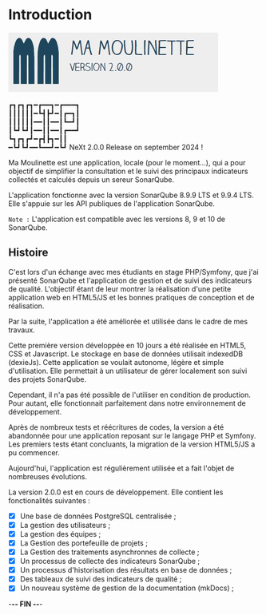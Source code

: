 # Introduction

![Ma-Moulinette](/documentation/ressources/home-000.jpg)

┏┓┏┓┏┓━┏━━┓━┏━━━┓\
┃┃┃┃┃┃━┗┫┣┛━┃┏━┓┃\
┃┃┃┃┃┃━━┃┃━━┃┗━┛┃\
┃┗┛┗┛┃━━┃┃━━┃┏━━┛\
┗┓┏┓┏┛━┏┫┣┓━┃┃\
━┗┛┗┛━━┗━━┛━┗┛  NeXt 2.0.0 Release on september 2024 !

Ma Moulinette est une application, locale (pour le moment...), qui a pour objectif de simplifier la consultation et le suivi des principaux indicateurs collectés et calculés depuis un sereur SonarQube.

L'application fonctionne avec la version SonarQube 8.9.9 LTS et 9.9.4 LTS. Elle s'appuie sur les API publiques de l'application SonarQube.

`Note :` L'application est compatible avec les versions 8, 9 et 10 de SonarQube.

## Histoire

C'est lors d'un échange avec mes étudiants en stage PHP/Symfony, que j'ai présenté SonarQube et l'application de gestion et de suivi des indicateurs de qualité. L'objectif étant de leur montrer la réalisation d'une petite application web en HTML5/JS et les bonnes pratiques de conception et de réalisation.

Par la suite, l'application a été améliorée et utilisée dans le cadre de mes travaux.

Cette première version développée en 10 jours a été réalisée en HTML5, CSS et Javascript. Le stockage en base de données utilisait indexedDB (dexieJs).
Cette application se voulait autonome, légère et simple d'utilisation. Elle permettait à un utilisateur de gérer localement son suivi des projets SonarQube.

Cependant, il n'a pas été possible de l'utiliser en condition de production. Pour autant, elle fonctionnait parfaitement dans notre environnement de développement.

Après de nombreux tests et réécritures de codes, la version a été abandonnée pour une application reposant sur le langage PHP et Symfony. Les premiers tests étant concluants, la migration de la version HTML5/JS a pu commencer.

Aujourd'hui, l'application est régulièrement utilisée et a fait l'objet de nombreuses évolutions.

La version 2.0.0 est en cours de développement. Elle contient les fonctionalités suivantes :

- [x] Une base de données PostgreSQL centralisée ;
- [x] La gestion des utilisateurs ;
- [x] La gestion des équipes ;
- [x] La Gestion des portefeuille de projets ;
- [x] La Gestion des traitements asynchronnes de collecte ;
- [x] Un processus de collecte des indicateurs SonarQube ;
- [x] Un processus d'historisation des résultats en base de données ;
- [x] Des tableaux de suivi des indicateurs de qualité ;
- [x] Un nouveau système de gestion de la documentation (mkDocs) ;

-**-- FIN --**-

